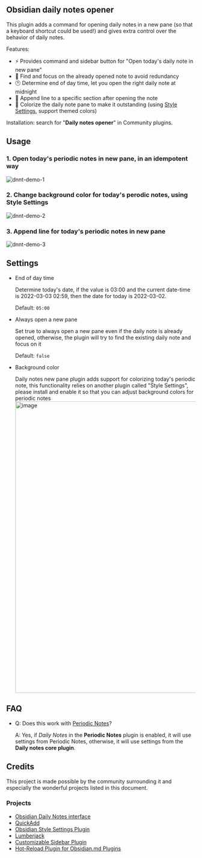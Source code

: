 ## Obsidian daily notes opener

This plugin adds a command for opening daily notes in a new pane (so that a keyboard shortcut could be used!) and gives extra control over the behavior of daily notes.

Features:
- ⚡️ Provides command and sidebar button for "Open today's daily note in new pane"
- 🔎 Find and focus on the already opened note to avoid redundancy
- 🕐 Determine end of day time, let you open the right daily note at midnight
- 📝 Append line to a specific section after opening the note
- 🌈 Colorize the daily note pane to make it outstanding (using [Style Settings](https://github.com/mgmeyers/obsidian-style-settings), support themed colors)

Installation: search for "**Daily notes opener**" in Community plugins.

## Usage

### 1. Open today's periodic notes in new pane, in an idempotent way
![dnnt-demo-1](https://user-images.githubusercontent.com/405972/161797452-aae4a358-e0d8-4a50-84f6-47547d0c05a1.gif)

### 2. Change background color for today's perodic notes, using Style Settings

![dnnt-demo-2](https://user-images.githubusercontent.com/405972/161797369-b842d6ab-91b0-486a-82a6-6ec00bcdfd9e.gif)

### 3. Append line for today's periodic notes in new pane
![dnnt-demo-3](https://user-images.githubusercontent.com/405972/161797474-ef56562d-a71e-4559-a209-bea376043bb9.gif)

## Settings

- End of day time

    Determine today's date, if the value is 03:00 and the current date-time is 2022-03-03 02:59, then the date for today is 2022-03-02.

    Default: `05:00`
- Always open a new pane

    Set true to always open a new pane even if the daily note is already opened, otherwise, the plugin will try to find the existing daily note and focus on it

    Default: `false`
- Background color

    Daily notes new pane plugin adds support for colorizing today's periodic note, this functionality relies on another plugin called "Style Settings", please install and enable it so that you can adjust background colors for periodic notes
    <img width="773" alt="image" src="https://user-images.githubusercontent.com/405972/161797925-0074ec9d-e696-4014-8745-35823525ac70.png">


## FAQ

- Q: Does this work with [Periodic Notes](https://github.com/liamcain/obsidian-periodic-notes)?

	A: Yes, if *Daily Notes* in the **Periodic Notes** plugin is enabled, it will use settings from Periodic Notes, otherwise, it will use settings from the **Daily notes core plugin**.

## Credits

This project is made possible by the community surrounding it and especially the wonderful projects listed in this document.

### Projects

- [Obsidian Daily Notes interface](https://github.com/liamcain/obsidian-daily-notes-interface)
- [QuickAdd](https://github.com/chhoumann/quickadd)
- [Obsidian Style Settings Plugin](https://github.com/mgmeyers/obsidian-style-settings)
- [Lumberjack](https://github.com/ryanjamurphy/lumberjack-obsidian)
- [Customizable Sidebar Plugin](https://github.com/phibr0/obsidian-customizable-sidebar)
- [Hot-Reload Plugin for Obsidian.md Plugins](https://github.com/pjeby/hot-reload)
